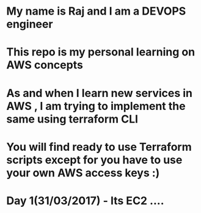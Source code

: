# My name is Raj and I am a DEVOPS engineer

# This repo is my personal learning on AWS concepts 

# As and when I learn new services in AWS , I am trying to implement the same using terraform CLI

# You will find ready to use Terraform scripts except for you have to use your own AWS access keys :)

# Day 1(31/03/2017) - Its EC2 ....
